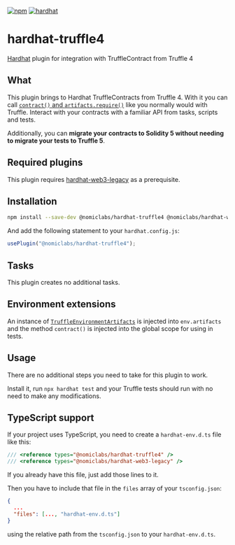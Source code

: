 [![npm](https://img.shields.io/npm/v/@nomiclabs/hardhat-truffle4.svg)](https://www.npmjs.com/package/@nomiclabs/hardhat-truffle4)
[![hardhat](https://hardhat.org/hardhat-plugin-badge.svg?1)](https://hardhat.org)

# hardhat-truffle4

[Hardhat](https://hardhat.org) plugin for integration with TruffleContract from Truffle 4

## What

This plugin brings to Hardhat TruffleContracts from Truffle 4. With it you can call [`contract()` and `artifacts.require()`](https://truffleframework.com/docs/truffle/testing/writing-tests-in-javascript) like you normally would with Truffle. Interact with your contracts with a familiar API from tasks, scripts and tests.

Additionally, you can **migrate your contracts to Solidity 5 without needing to migrate your tests to Truffle 5**.

## Required plugins

This plugin requires [hardhat-web3-legacy](https://github.com/nomiclabs/hardhat/tree/master/packages/hardhat-web3-legacy) as a prerequisite.

## Installation

```bash
npm install --save-dev @nomiclabs/hardhat-truffle4 @nomiclabs/hardhat-web3-legacy web3@^0.20.7
```

And add the following statement to your `hardhat.config.js`:

```js
usePlugin("@nomiclabs/hardhat-truffle4");
```

## Tasks

This plugin creates no additional tasks.

## Environment extensions

An instance of [`TruffleEnvironmentArtifacts`](https://github.com/nomiclabs/hardhat/blob/master/packages/hardhat-truffle4/src/artifacts.ts) is injected into `env.artifacts` and the method `contract()` is injected into the global scope for using in tests.

## Usage

There are no additional steps you need to take for this plugin to work.

Install it, run `npx hardhat test` and your Truffle tests should run with no need to make any modifications.

## TypeScript support

If your project uses TypeScript, you need to create a `hardhat-env.d.ts` file like this:

``` typescript
/// <reference types="@nomiclabs/hardhat-truffle4" />
/// <reference types="@nomiclabs/hardhat-web3-legacy" />
```

If you already have this file, just add those lines to it.


Then you have to include that file in the `files` array of your `tsconfig.json`:

```json
{
  ...
  "files": [..., "hardhat-env.d.ts"]
}
```

using the relative path from the `tsconfig.json` to your `hardhat-env.d.ts`.
